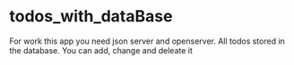 # todos_with_dataBase
For work this app you need json server and openserver. All todos stored in the database. You can add, change and deleate it 

